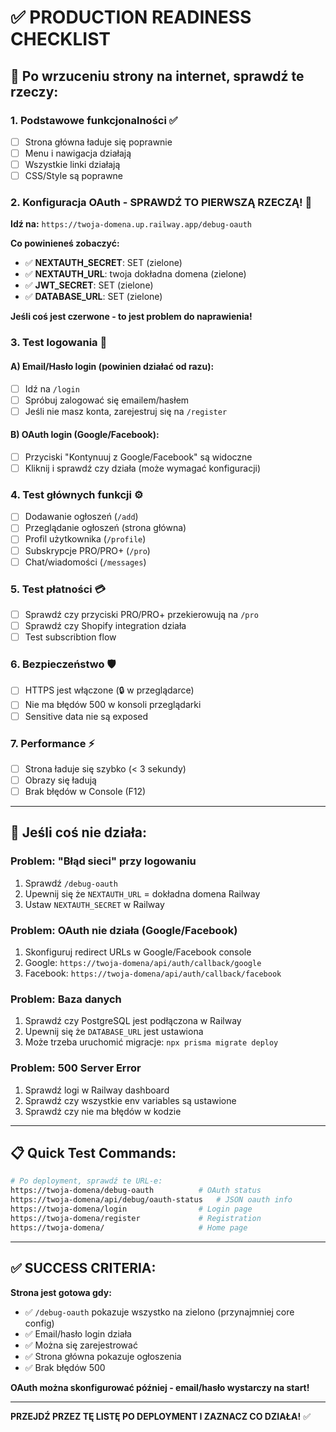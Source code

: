 # ✅ PRODUCTION READINESS CHECKLIST

## 🚀 Po wrzuceniu strony na internet, sprawdź te rzeczy:

### 1. **Podstawowe funkcjonalności** ✅
- [ ] Strona główna ładuje się poprawnie
- [ ] Menu i nawigacja działają
- [ ] Wszystkie linki działają
- [ ] CSS/Style są poprawne

### 2. **Konfiguracja OAuth - SPRAWDŹ TO PIERWSZĄ RZECZĄ!** 🔧
**Idź na:** `https://twoja-domena.up.railway.app/debug-oauth`

**Co powinieneś zobaczyć:**
- ✅ **NEXTAUTH_SECRET**: SET (zielone)
- ✅ **NEXTAUTH_URL**: twoja dokładna domena (zielone)  
- ✅ **JWT_SECRET**: SET (zielone)
- ✅ **DATABASE_URL**: SET (zielone)

**Jeśli coś jest czerwone - to jest problem do naprawienia!**

### 3. **Test logowania** 🔐

#### A) **Email/Hasło login (powinien działać od razu):**
- [ ] Idź na `/login`
- [ ] Spróbuj zalogować się emailem/hasłem
- [ ] Jeśli nie masz konta, zarejestruj się na `/register`

#### B) **OAuth login (Google/Facebook):**
- [ ] Przyciski "Kontynuuj z Google/Facebook" są widoczne
- [ ] Kliknij i sprawdź czy działa (może wymagać konfiguracji)

### 4. **Test głównych funkcji** ⚙️
- [ ] Dodawanie ogłoszeń (`/add`)
- [ ] Przeglądanie ogłoszeń (strona główna)
- [ ] Profil użytkownika (`/profile`)
- [ ] Subskrypcje PRO/PRO+ (`/pro`)
- [ ] Chat/wiadomości (`/messages`)

### 5. **Test płatności** 💳
- [ ] Sprawdź czy przyciski PRO/PRO+ przekierowują na `/pro`
- [ ] Sprawdź czy Shopify integration działa
- [ ] Test subscribtion flow

### 6. **Bezpieczeństwo** 🛡️
- [ ] HTTPS jest włączone (🔒 w przeglądarce)
- [ ] Nie ma błędów 500 w konsoli przeglądarki
- [ ] Sensitive data nie są exposed

### 7. **Performance** ⚡
- [ ] Strona ładuje się szybko (< 3 sekundy)
- [ ] Obrazy się ładują
- [ ] Brak błędów w Console (F12)

---

## 🔧 Jeśli coś nie działa:

### **Problem: "Błąd sieci" przy logowaniu**
1. Sprawdź `/debug-oauth`
2. Upewnij się że `NEXTAUTH_URL` = dokładna domena Railway
3. Ustaw `NEXTAUTH_SECRET` w Railway

### **Problem: OAuth nie działa (Google/Facebook)**
1. Skonfiguruj redirect URLs w Google/Facebook console
2. Google: `https://twoja-domena/api/auth/callback/google`
3. Facebook: `https://twoja-domena/api/auth/callback/facebook`

### **Problem: Baza danych**
1. Sprawdź czy PostgreSQL jest podłączona w Railway
2. Upewnij się że `DATABASE_URL` jest ustawiona
3. Może trzeba uruchomić migracje: `npx prisma migrate deploy`

### **Problem: 500 Server Error**
1. Sprawdź logi w Railway dashboard
2. Sprawdź czy wszystkie env variables są ustawione
3. Sprawdź czy nie ma błędów w kodzie

---

## 📋 Quick Test Commands:

```bash
# Po deployment, sprawdź te URL-e:
https://twoja-domena/debug-oauth          # OAuth status
https://twoja-domena/api/debug/oauth-status   # JSON oauth info
https://twoja-domena/login                # Login page
https://twoja-domena/register             # Registration
https://twoja-domena/                     # Home page
```

---

## ✅ **SUCCESS CRITERIA:**

**Strona jest gotowa gdy:**
- ✅ `/debug-oauth` pokazuje wszystko na zielono (przynajmniej core config)
- ✅ Email/hasło login działa
- ✅ Można się zarejestrować
- ✅ Strona główna pokazuje ogłoszenia
- ✅ Brak błędów 500

**OAuth można skonfigurować później - email/hasło wystarczy na start!**

---

**PRZEJDŹ PRZEZ TĘ LISTĘ PO DEPLOYMENT I ZAZNACZ CO DZIAŁA!** ✅

